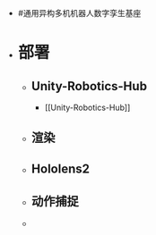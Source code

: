 - #通用异构多机机器人数字孪生基座
- # 部署
	- ## Unity-Robotics-Hub
		- [[Unity-Robotics-Hub]]
	- ## 渲染
	- ## Hololens2
	- ## 动作捕捉
	-
